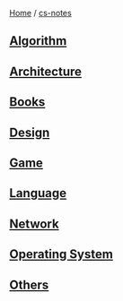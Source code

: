 [Home](https://mengxianbin.github.io) /
[cs-notes](https://mengxianbin.github.io/cs-notes/content)

## [Algorithm](https://mengxianbin.github.io/cs-notes/content/Algorithm/)

## [Architecture](https://mengxianbin.github.io/cs-notes/content/Architecture/)

## [Books](https://mengxianbin.github.io/cs-notes/content/Books/)

## [Design](https://mengxianbin.github.io/cs-notes/content/Design/)

## [Game](https://mengxianbin.github.io/cs-notes/content/Game/)

## [Language](https://mengxianbin.github.io/cs-notes/content/Language/)

## [Network](https://mengxianbin.github.io/cs-notes/content/Network/)

## [Operating System](https://mengxianbin.github.io/cs-notes/content/Operating%20System/)

## [Others](https://mengxianbin.github.io/cs-notes/content/Others/)
